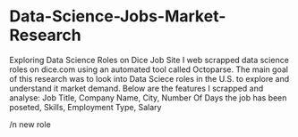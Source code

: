 # Data-Science-Jobs-Market-Research
Exploring Data Science Roles on Dice Job Site
I web scrapped data science roles on dice.com using an automated tool called Octoparse.
The main goal of this research was to look into Data Sciece roles in the U.S. to explore and understand it market demand. Below are the features I scrapped and analyse:
Job Title, Company Name, City, Number Of Days the job has been poseted, Skills, Employment Type, Salary

/n new role
